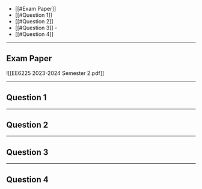 + [[#Exam Paper]]
+ [[#Question 1]]
+ [[#Question 2]]
+ [[#Question 3]] - 
+ [[#Question 4]]

---
## Exam Paper

![[EE6225 2023-2024 Semester 2.pdf]]



---
## Question 1



---
## Question 2




---
## Question 3




---
## Question 4